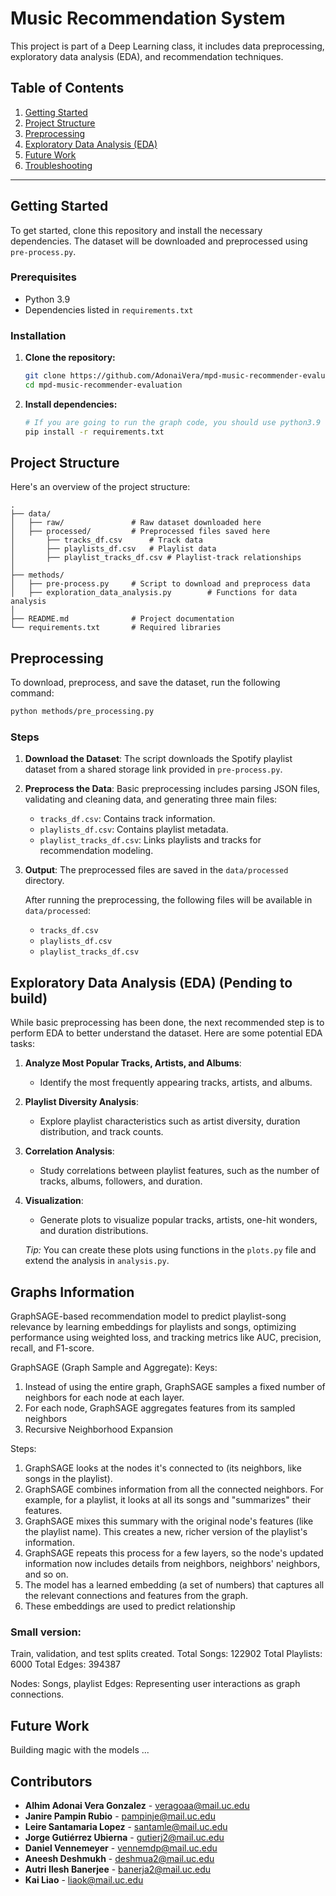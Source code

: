 # Music Recommendation System

This project is part of a Deep Learning class, it includes data preprocessing, exploratory data analysis (EDA), and recommendation techniques. 

## Table of Contents

1. [Getting Started](#getting-started)
2. [Project Structure](#project-structure)
3. [Preprocessing](#preprocessing)
4. [Exploratory Data Analysis (EDA)](#exploratory-data-analysis)
5. [Future Work](#future-work)
6. [Troubleshooting](#troubleshooting)

---

## Getting Started

To get started, clone this repository and install the necessary dependencies. The dataset will be downloaded and preprocessed using `pre-process.py`.

### Prerequisites

- Python 3.9
- Dependencies listed in `requirements.txt`

### Installation

1. **Clone the repository:**
   ```bash
   git clone https://github.com/AdonaiVera/mpd-music-recommender-evaluation
   cd mpd-music-recommender-evaluation
   ```

2. **Install dependencies:**
   ```bash
   # If you are going to run the graph code, you should use python3.9
   pip install -r requirements.txt
   ```

## Project Structure

Here's an overview of the project structure:

```
.
├── data/
│   ├── raw/               # Raw dataset downloaded here
│   ├── processed/         # Preprocessed files saved here
│       ├── tracks_df.csv      # Track data
│       ├── playlists_df.csv   # Playlist data
│       ├── playlist_tracks_df.csv # Playlist-track relationships
│
├── methods/
│   ├── pre-process.py     # Script to download and preprocess data
│   ├── exploration_data_analysis.py        # Functions for data analysis
│
├── README.md              # Project documentation
└── requirements.txt       # Required libraries
```

## Preprocessing

To download, preprocess, and save the dataset, run the following command:

```bash
python methods/pre_processing.py
```

### Steps

1. **Download the Dataset**:
   The script downloads the Spotify playlist dataset from a shared storage link provided in `pre-process.py`.

2. **Preprocess the Data**:
   Basic preprocessing includes parsing JSON files, validating and cleaning data, and generating three main files:
   - `tracks_df.csv`: Contains track information.
   - `playlists_df.csv`: Contains playlist metadata.
   - `playlist_tracks_df.csv`: Links playlists and tracks for recommendation modeling.

3. **Output**:
   The preprocessed files are saved in the `data/processed` directory.

   After running the preprocessing, the following files will be available in `data/processed`:
   - `tracks_df.csv`
   - `playlists_df.csv`
   - `playlist_tracks_df.csv`

## Exploratory Data Analysis (EDA) (Pending to build)

While basic preprocessing has been done, the next recommended step is to perform EDA to better understand the dataset. Here are some potential EDA tasks:

1. **Analyze Most Popular Tracks, Artists, and Albums**:
   - Identify the most frequently appearing tracks, artists, and albums.

2. **Playlist Diversity Analysis**:
   - Explore playlist characteristics such as artist diversity, duration distribution, and track counts.

3. **Correlation Analysis**:
   - Study correlations between playlist features, such as the number of tracks, albums, followers, and duration.

4. **Visualization**:
   - Generate plots to visualize popular tracks, artists, one-hit wonders, and duration distributions.

   *Tip:* You can create these plots using functions in the `plots.py` file and extend the analysis in `analysis.py`.


## Graphs Information
GraphSAGE-based recommendation model to predict playlist-song relevance by learning embeddings for playlists and songs, optimizing performance using weighted loss, and tracking metrics like AUC, precision, recall, and F1-score.


GraphSAGE (Graph Sample and Aggregate): 
Keys: 
1. Instead of using the entire graph, GraphSAGE samples a fixed number of neighbors for each node at each layer.
2. For each node, GraphSAGE aggregates features from its sampled neighbors
3. Recursive Neighborhood Expansion

Steps:
1. GraphSAGE looks at the nodes it's connected to (its neighbors, like songs in the playlist).
2. GraphSAGE combines information from all the connected neighbors. For example, for a playlist, it looks at all its songs and "summarizes" their features.
3. GraphSAGE mixes this summary with the original node's features (like the playlist name). This creates a new, richer version of the playlist's information.
4. GraphSAGE repeats this process for a few layers, so the node's updated information now includes details from neighbors, neighbors' neighbors, and so on.
5. The model has a learned embedding (a set of numbers) that captures all the relevant connections and features from the graph.
6. These embeddings are used to predict relationship

### Small version: 
Train, validation, and test splits created.
Total Songs: 122902
Total Playlists: 6000
Total Edges: 394387

Nodes: Songs, playlist
Edges: Representing user interactions as graph connections.

## Future Work

Building magic with the models ...

## Contributors

- **Alhim Adonai Vera Gonzalez** - [veragoaa@mail.uc.edu](mailto:veragoaa@mail.uc.edu)
- **Janire Pampin Rubio** - [pampinje@mail.uc.edu](mailto:pampinje@mail.uc.edu)
- **Leire Santamaria Lopez** - [santamle@mail.uc.edu](mailto:santamle@mail.uc.edu)
- **Jorge Gutiérrez Ubierna** - [gutierj2@mail.uc.edu](mailto:gutierj2@mail.uc.edu)
- **Daniel Vennemeyer** - [vennemdp@mail.uc.edu](mailto:vennemdp@mail.uc.edu)
- **Aneesh Deshmukh** - [deshmua2@mail.uc.edu](mailto:deshmua2@mail.uc.edu)
- **Autri Ilesh Banerjee** - [banerja2@mail.uc.edu](mailto:banerja2@mail.uc.edu)
- **Kai Liao** - [liaok@mail.uc.edu](mailto:liaok@mail.uc.edu)
